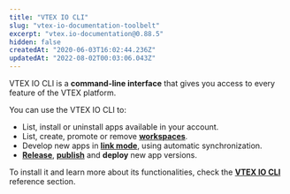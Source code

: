 ```yaml
---
title: "VTEX IO CLI"
slug: "vtex-io-documentation-toolbelt"
excerpt: "vtex.io-documentation@0.88.5"
hidden: false
createdAt: "2020-06-03T16:02:44.236Z"
updatedAt: "2022-08-02T00:03:06.043Z"
---
```

VTEX IO CLI is a **command-line interface** that gives you access to every feature of the VTEX platform.

You can use the VTEX IO CLI to:

- List, install or uninstall apps available in your account.
- List, create, promote or remove [**workspaces**](https://developers.vtex.com/vtex-developer-docs/docs/vtex-io-documentation-workspace).
- Develop new apps in [**link mode**](https://developers.vtex.com/vtex-developer-docs/docs/vtex-io-documentation-linking-an-app), using automatic synchronization.
- [**Release**](https://developers.vtex.com/vtex-developer-docs/docs/vtex-io-documentation-releasing-a-new-app-version), [**publish**](https://developers.vtex.com/vtex-developer-docs/docs/vtex-io-documentation-publishing-an-app) and **deploy** new app versions.

To install it and learn more about its functionalities, check the [**VTEX IO CLI**](https://developers.vtex.com/vtex-developer-docs/docs/vtex-io-documentation-vtex-io-cli-installation-and-command-reference) reference section.